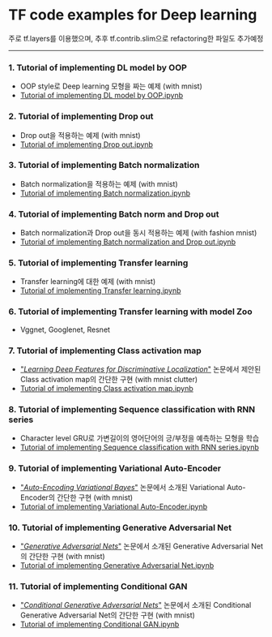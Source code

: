 # TF code examples for Deep learning
주로 tf.layers를 이용했으며, 추후 tf.contrib.slim으로 refactoring한 파일도 추가예정
- - -

### 1. Tutorial of implementing DL model by OOP
- OOP style로 Deep learning 모형을 짜는 예제 (with mnist)
- [Tutorial of implementing DL model by OOP.ipynb](https://github.com/aisolab/TF_code_examples_for_Deep_learning/blob/master/Tutorial%20of%20implementing%20DL%20model%20by%20OOP.ipynb)

### 2. Tutorial of implementing Drop out
- Drop out을 적용하는 예제 (with mnist)
- [Tutorial of implementing Drop out.ipynb](https://github.com/aisolab/TF_code_examples_for_Deep_learning/blob/master/Tutorial%20of%20implementing%20Batch%20norm%20and%20Drop%20out.ipynb)

### 3. Tutorial of implementing Batch normalization
- Batch normalization을 적용하는 예제 (with mnist)
- [Tutorial of implementing Batch normalization.ipynb](https://github.com/aisolab/TF_code_examples_for_Deep_learning/blob/master/Tutorial%20of%20implementing%20Batch%20normalization.ipynb)

### 4. Tutorial of implementing Batch norm and Drop out
- Batch normalization과 Drop out을 동시 적용하는 예제 (with fashion mnist)
- [Tutorial of implementing Batch normalization and Drop out.ipynb](https://github.com/aisolab/TF_code_examples_for_Deep_learning/blob/master/Tutorial%20of%20implementing%20Batch%20norm%20and%20Drop%20out.ipynb)

### 5. Tutorial of implementing Transfer learning
- Transfer learning에 대한 예제 (with mnist)
- [Tutorial of implementing Transfer learning.ipynb](https://github.com/aisolab/TF_code_examples_for_Deep_learning/blob/master/Tutorial%20of%20implementing%20Transfer%20learning.ipynb)

### 6. Tutorial of implementing Transfer learning with model Zoo
- Vggnet, Googlenet, Resnet

### 7. Tutorial of implementing Class activation map
- ["*Learning Deep Features for Discriminative Localization*"](https://www.cv-foundation.org/openaccess/content_cvpr_2016/papers/Zhou_Learning_Deep_Features_CVPR_2016_paper.pdf) 논문에서 제안된 Class activation map의 간단한 구현 (with mnist clutter)
- [Tutorial of implementing Class activation map.ipynb](https://github.com/aisolab/TF_code_examples_for_Deep_learning/blob/master/Tutorial%20of%20implementing%20Class%20activation%20map.ipynb)

### 8. Tutorial of implementing Sequence classification with RNN series
- Character level GRU로 가변길이의 영어단어의 긍/부정을 예측하는 모형을 학습
- [Tutorial of implementing Sequence classification with RNN series.ipynb](https://github.com/aisolab/TF_code_examples_for_Deep_learning/blob/master/Tutorial%20of%20implementing%20Sequence%20classification%20with%20RNN%20series.ipynb)

### 9. Tutorial of implementing Variational Auto-Encoder
- ["*Auto-Encoding Variational Bayes*"](https://arxiv.org/pdf/1312.6114.pdf) 논문에서 소개된 Variational Auto-Encoder의 간단한 구현 (with mnist)
- [Tutorial of implementing Variational Auto-Encoder.ipynb](https://github.com/aisolab/TF_code_examples_for_Deep_learning/blob/master/Tutorial%20of%20implementing%20Variational%20Auto-Encoder.ipynb)

### 10. Tutorial of implementing Generative Adversarial Net
- ["*Generative Adversarial Nets*"](https://papers.nips.cc/paper/5423-generative-adversarial-nets.pdf) 논문에서 소개된 Generative Adversarial Net의 간단한 구현 (with mnist)
- [Tutorial of implementing Generative Adversarial Net.ipynb](https://github.com/aisolab/TF_code_examples_for_Deep_learning/blob/master/Tutorial%20of%20implementing%20Generative%20Adversarial%20Net.ipynb)

### 11. Tutorial of implementing Conditional GAN
- ["*Conditional Generative Adversarial Nets*"](https://arxiv.org/pdf/1411.1784.pdf) 논문에서 소개된 Conditional Generative Adversarial Net의 간단한 구현 (with mnist)
- [Tutorial of implementing Conditional GAN.ipynb](https://github.com/aisolab/TF_code_examples_for_Deep_learning/blob/master/Tutorial%20of%20implementing%20Conditional%20GAN.ipynb)